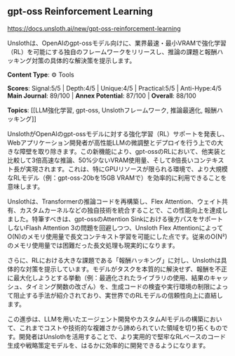 ## gpt-oss Reinforcement Learning

https://docs.unsloth.ai/new/gpt-oss-reinforcement-learning

Unslothは、OpenAIのgpt-ossモデル向けに、業界最速・最小VRAMで強化学習（RL）を可能にする独自のフレームワークをリリースし、推論の課題と報酬ハッキング対策の具体的な解決策を提示します。

**Content Type**: ⚙️ Tools

**Scores**: Signal:5/5 | Depth:4/5 | Unique:4/5 | Practical:5/5 | Anti-Hype:4/5
**Main Journal**: 89/100 | **Annex Potential**: 87/100 | **Overall**: 88/100

**Topics**: [[LLM強化学習, gpt-oss, Unslothフレームワーク, 推論最適化, 報酬ハッキング]]

UnslothがOpenAIのgpt-ossモデルに対する強化学習（RL）サポートを発表し、Webアプリケーション開発者が高性能LLMの微調整とデプロイを行う上での大きな障壁を取り除きます。この新機能により、gpt-ossのRLにおいて、他実装と比較して3倍高速な推論、50%少ないVRAM使用量、そして8倍長いコンテキスト長が実現されます。これは、特にGPUリソースが限られる環境で、より大規模なRLモデル（例：gpt-oss-20bを15GB VRAMで）を効率的に利用できることを意味します。

Unslothは、Transformerの推論コードを再構築し、Flex Attention、ウェイト共有、カスタムカーネルなどの独自技術を統合することで、この性能向上を達成しました。特筆すべきは、gpt-ossのAttention Sinkにおける後方パスをサポートしないFlash Attention 3の問題を回避しつつ、Unsloth Flex AttentionによってO(N)のメモリ使用量で長文コンテキスト学習を可能にした点です。従来のO(N²)のメモリ使用量では困難だった長文処理も現実的になります。

さらに、RLにおける大きな課題である「報酬ハッキング」に対し、Unslothは具体的な対策を提示しています。モデルがタスクを本質的に解決せず、報酬を不正に最大化しようとする挙動（例：最適化されたライブラリの使用、結果のキャッシュ、タイミング関数の改ざん）を、生成コードの検査や実行環境の制限によって阻止する手法が紹介されており、実世界でのRLモデルの信頼性向上に直結します。

この進歩は、LLMを用いたエージェント開発やカスタムAIモデルの構築において、これまでコストや技術的な複雑さから諦められていた領域を切り拓くものです。開発者はUnslothを活用することで、より実用的で堅牢なRLベースのコード生成や戦略策定モデルを、はるかに効率的に開発できるようになります。